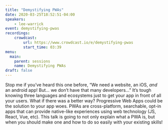 ```yaml
---
title: "Demystifying PWAs"
date: 2020-03-25T18:52:51-04:00
speakers:
    - lee-warrick
event: demystifying-pwas
recordings:
    crowdcast:
        url: https://www.crowdcast.io/e/demystifying-pwas
        start_time: 03:39
menu:
  main:
    parent: sessions
    name: Demystifying PWAs
draft: false
---
```


Stop me if you’ve heard this one before, “We need a website, an iOS, *and* an android app! But… we don’t have that many developers…” It’s tough knowing three languages and ecosystems just to get your app in front of all your users. What if there was a better way? Progressive Web Apps could be the solution to your app woes. PWAs are cross-platform, searchable, opt-in apps that can provide native-like experiences using web technology (JS, React, Vue, etc). This talk is going to not only explain what a PWA is, but when you should make one and how to do so easily with your existing skills!